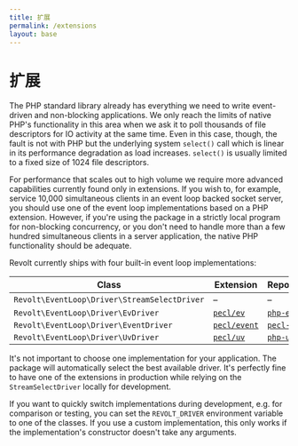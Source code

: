 ```yaml
---
title: 扩展
permalink: /extensions
layout: base
---
```

# 扩展

The PHP standard library already has everything we need to write event-driven and non-blocking applications.
We only reach the limits of native PHP's functionality in this area when we ask it to poll thousands of file descriptors for IO activity at the same time.
Even in this case, though, the fault is not with PHP but the underlying system `select()` call which is linear in its performance degradation as load increases.
`select()` is usually limited to a fixed size of 1024 file descriptors.

For performance that scales out to high volume we require more advanced capabilities currently found only in extensions.
If you wish to, for example, service 10,000 simultaneous clients in an event loop backed socket server, you should use one of the event loop implementations based on a PHP extension.
However, if you're using the package in a strictly local program for non-blocking concurrency, or you don't need to handle more than a few hundred simultaneous clients in a server application, the native PHP functionality should be adequate.

Revolt currently ships with four built-in event loop implementations:

| Class                     | Extension                                              | Repository |
| ------------------------- | ------------------------------------------------------ | ---------- |
| `Revolt\EventLoop\Driver\StreamSelectDriver` | –                                                      | –          |
| `Revolt\EventLoop\Driver\EvDriver`           | [`pecl/ev`](https://pecl.php.net/package/ev)           | [`php-ev`](https://bitbucket.org/osmanov/pecl-ev) |
| `Revolt\EventLoop\Driver\EventDriver`        | [`pecl/event`](https://pecl.php.net/package/event)     | [`pecl-event`](https://bitbucket.org/osmanov/pecl-event) |
| `Revolt\EventLoop\Driver\UvDriver`           | [`pecl/uv`](https://pecl.php.net/package/uv)           | [`php-uv`](https://github.com/amphp/ext-uv) |

It's not important to choose one implementation for your application.
The package will automatically select the best available driver.
It's perfectly fine to have one of the extensions in production while relying on the `StreamSelectDriver` locally for development.

If you want to quickly switch implementations during development, e.g. for comparison or testing, you can set the `REVOLT_DRIVER` environment variable to one of the classes.
If you use a custom implementation, this only works if the implementation's constructor doesn't take any arguments.
